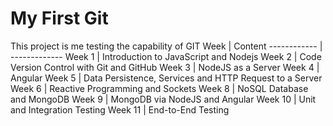 # My First Git
This project is me testing the capability of GIT
Week | Content
------------ | -------------
Week 1 | Introduction to JavaScript and Nodejs
Week 2 | Code Version Control with Git and GitHub
Week 3 | NodeJS as a Server
Week 4 | Angular
Week 5 | Data Persistence, Services and HTTP Request to a Server
Week 6 | Reactive Programming and Sockets
Week 8 | NoSQL Database and MongoDB
Week 9 | MongoDB via NodeJS and Angular
Week 10 | Unit and Integration Testing
Week 11 | End-to-End Testing

